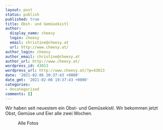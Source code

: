 ```yaml
---
layout: post
status: publish
published: true
title: Obst- und Gemüsekistl
author:
  display_name: cheesy
  login: cheesy
  email: christine@cheesy.at
  url: http://www.cheesy.at/
author_login: cheesy
author_email: christine@cheesy.at
author_url: http://www.cheesy.at/
wordpress_id: 43013
wordpress_url: http://www.cheesy.at/?p=43013
date: '2021-02-06 20:37:43 +0000'
date_gmt: '2021-02-06 19:37:43 +0000'
categories:
- Uncategorized
comments: []
---
```

<!-- wp:paragraph -->
Wir haben seit neuestem ein Obst- und Gemüsekistl. Wir bekommen jetzt Obst, Gemüse und Eier alle zwei Wochen.
<!-- /wp:paragraph -->
<!-- wp:image {"id":43011,"linkDestination":"custom"} -->
<figure class="wp-block-image"><a href="http://www.cheesy.at/fotos/leben-in-belfast/helens-bay-organic/"><img src="{% link _posts/2021-02-06-obst-und-gemusekistl/Helens-Bay-Organic-003.jpg %}" alt="" class="wp-image-43011"></a><br>
<figcaption>Alle Fotos</figcaption>
</figure>
<!-- /wp:image -->
